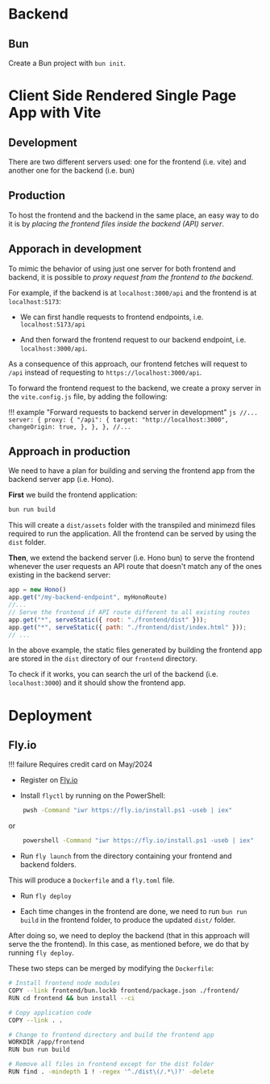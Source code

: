 # Backend

## Bun 

Create a Bun project with `bun init`. 

# Client Side Rendered Single Page App with Vite

## Development

There are two different servers used: one for the frontend (i.e. vite) and another one for the backend (i.e. bun)

## Production

To host the frontend and the backend in the same place, an easy way to do it is by *placing the frontend files inside the backend (API) server*.

## Apporach in development

To mimic the behavior of using just one server for both frontend and backend, it is possible to *proxy request from the frontend to the backend*.

For example, if the backend is at `localhost:3000/api` and the frontend is at `localhost:5173`:

* We can first handle requests to frontend endpoints, i.e. `localhost:5173/api`

* And then forward the frontend request to our backend endpoint, i.e. `localhost:3000/api`.

As a consequence of this approach, our frontend fetches will request to `/api` instead of requesting to `https://localhost:3000/api`.

To forward the frontend request to the backend, we create a proxy server in the `vite.config.js` file, by adding the following:

!!! example "Forward requests to backend server in development"
    ```js
    //...
    server: {
        proxy: {
            "/api": {
                target: "http://localhost:3000",
                changeOrigin: true,
            },
        },
    },
    //...
    ```

## Approach in production

We need to have a plan for building and serving the frontend app from the backend server app (i.e. Hono).

**First** we build the frontend application:

```sh
bun run build
```

This will create a `dist/assets` folder with the transpiled and minimezd files required to run the application. All the frontend can be served by using the `dist` folder.

**Then**, we extend the backend server (i.e. Hono bun) to serve the frontend whenever the user requests an API route that doesn't match any of the ones existing in the backend server:

```jsx
app = new Hono()
app.get("/my-backend-endpoint", myHonoRoute)
//...
// Serve the frontend if API route different to all existing routes
app.get("*", serveStatic({ root: "./frontend/dist" }));
app.get("*", serveStatic({ path: "./frontend/dist/index.html" }));
// ...
```

In the above example, the static files generated by building the frontend app are stored in the `dist` directory of our `frontend` directory.

To check if it works, you can search the url of the backend (i.e. `localhost:3000`) and it should show the frontend app.


# Deployment

## Fly.io

!!! failure
    Requires credit card on May/2024

* Register on [Fly.io](https://fly.io)

* Install `flyctl` by running on the PowerShell:

```sh
    pwsh -Command "iwr https://fly.io/install.ps1 -useb | iex"
```

or

```sh
    powershell -Command "iwr https://fly.io/install.ps1 -useb | iex"
```

* Run `fly launch` from the directory containing your frontend and backend folders.

This will produce a `Dockerfile` and a `fly.toml` file.

* Run `fly deploy` 

* Each time changes in the frontend are done, we need to run `bun run build` in the frontend folder, to produce the updated `dist/` folder. 

After doing so, we need to deploy the backend (that in this approach will serve the the frontend). In this case, as mentioned before, we do that by running `fly deploy`.

These two steps can be merged by modifying the `Dockerfile`:

```sh
# Install frontend node modules
COPY --link frontend/bun.lockb frontend/package.json ./frontend/
RUN cd frontend && bun install --ci

# Copy application code
COPY --link . .

# Change to frontend directory and build the frontend app
WORKDIR /app/frontend
RUN bun run build

# Remove all files in frontend except for the dist folder
RUN find . -mindepth 1 ! -regex '^./dist\(/.*\)?' -delete
```